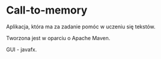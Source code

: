 # Call-to-memory

Aplikacja, która ma za zadanie pomóc w uczeniu się tekstów.

Tworzona jest w oparciu o Apache Maven.

GUI - javafx.
